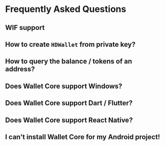 # Frequently Asked Questions

## WIF support

## How to create `HDWallet` from private key?

## How to query the balance / tokens of an address?

## Does Wallet Core support Windows?

## Does Wallet Core support Dart / Flutter?

## Does Wallet Core support React Native?

## I can't install Wallet Core for my Android project!
